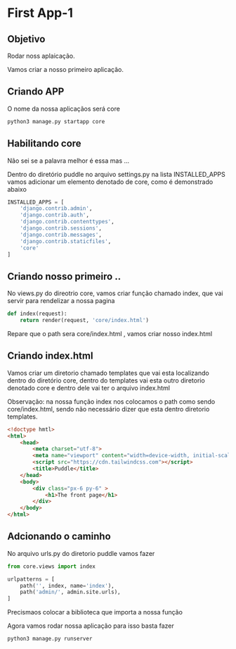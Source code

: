 # First App-1

## Objetivo 
Rodar noss aplaicação. 


Vamos criar a nosso primeiro aplicação.

## Criando APP
O nome da nossa aplicaçãos será core
~~~ bash 
python3 manage.py startapp core
~~~

## Habilitando core

Não sei se a palavra melhor é essa mas ...

Dentro do diretório puddle no arquivo settings.py na lista INSTALLED_APPS vamos adicionar um elemento denotado de core, como é demonstrado abaixo 

~~~python
INSTALLED_APPS = [
    'django.contrib.admin',
    'django.contrib.auth',
    'django.contrib.contenttypes',
    'django.contrib.sessions',
    'django.contrib.messages',
    'django.contrib.staticfiles',
    'core'
]
~~~

## Criando nosso primeiro ..

No views.py  do direotrio core, vamos criar função chamado index, que vai servir para rendelizar a nossa pagina 

~~~ python
def index(request):
    return render(request, 'core/index.html')
~~~

Repare que o path sera core/index.html , vamos criar nosso index.html

## Criando index.html

Vamos criar um diretorio chamado templates que vai esta localizando dentro do diretório core, dentro do templates vai esta outro diretorio denotado core e dentro dele vai ter o arquivo index.html

Observação: na nossa função index nos colocamos o path como sendo core/index.html, sendo não necessário dizer que esta dentro diretorio templates.

~~~ html
<!doctype hmtl>
<html>
    <head>
        <meta charset="utf-8">
        <meta name="viewport" content="width=device-width, initial-scale=1.0">
        <script src="https://cdn.tailwindcss.com"></script>
        <title>Puddle</title>
    </head>
    <body>
        <div class="px-6 py-6" >
            <h1>The front page</h1>
        </div>
    </body>
</html> 
~~~

## Adcionando o caminho 

No arquivo urls.py do diretorio puddle 
vamos fazer 

~~~ python 
from core.views import index 

urlpatterns = [
    path('', index, name='index'),
    path('admin/', admin.site.urls),
]
~~~

Precismaos colocar a biblioteca que importa a nossa função 


Agora vamos rodar nossa aplicação para isso basta fazer

~~~python
python3 manage.py runserver 
~~~



